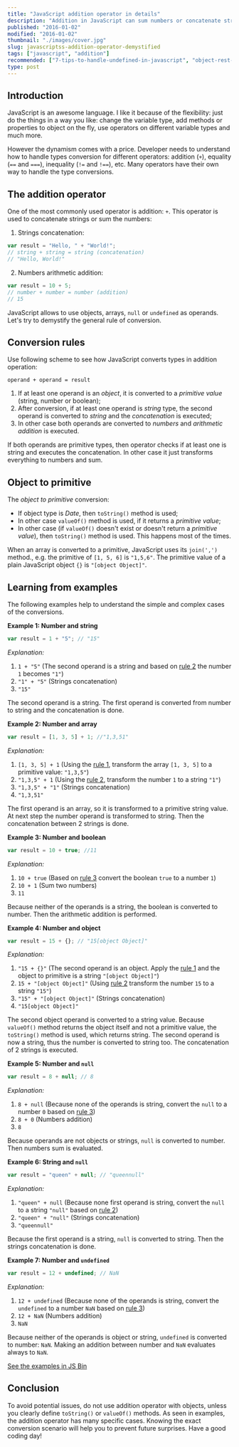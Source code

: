 ```yaml
---
title: "JavaScript addition operator in details"
description: "Addition in JavaScript can sum numbers or concatenate strings. How not to get confused? Study the addition algorithm and follow the examples."
published: "2016-01-02"
modified: "2016-01-02"
thumbnail: "./images/cover.jpg"
slug: javascriptss-addition-operator-demystified
tags: ["javascript", "addition"]
recommended: ["7-tips-to-handle-undefined-in-javascript", "object-rest-spread-properties-javascript"]
type: post
---
```


## Introduction

JavaScript is an awesome language. I like it because of the flexibility: just do the things in a way you like: change the variable type, add methods or properties to object on the fly, use operators on different variable types and much more.  

However the dynamism comes with a price. Developer needs to understand how to handle types conversion for different operators: addition (`+`), equality (`==` and `===`), inequality (`!=` and `!==`), etc. Many operators have their own way to handle the type conversions.

## The addition operator
One of the most commonly used operator is addition: `+`. This operator is used to concatenate strings or sum the numbers:

1)  Strings concatenation:
```javascript
var result = "Hello, " + "World!";
// string + string = string (concatenation)
// "Hello, World!"
```
2) Numbers arithmetic addition:
```javascript
var result = 10 + 5;
// number + number = number (addition)
// 15
```
JavaScript allows to use objects, arrays, `null` or `undefined` as operands. Let's try to demystify the general rule of conversion.

## Conversion rules
Use following scheme to see how JavaScript converts types in addition operation: 
```
operand + operand = result
```

1. <a id="cr-1"></a>If at least one operand is an *object*, it is converted to a *primitive value* (string, number or boolean);
2. <a id="cr-2"></a>After conversion, if at least one operand is *string* type, the second operand is converted to *string* and the *concatenation* is executed;
3. <a id="cr-3"></a>In other case both operands are converted to *numbers* and *arithmetic addition* is executed. 

If both operands are primitive types, then operator checks if at least one is string and executes the concatenation. In other case it just transforms everything to numbers and sum.

## Object to primitive

The *object to primitive* conversion:

*  If object type is *Date*, then `toString()` method is used;
*  In other case `valueOf()` method is used, if it returns a *primitive value*;
*  In other case (if `valueOf()` doesn't exist or doesn't return a *primitive value*), then `toString()` method is used. This happens most of the times.

When an array is converted to a primitive, JavaScript uses its `join(',')` method., e.g. the primitive of `[1, 5, 6]` is `"1,5,6"`. The primitive value of a plain JavaScript object `{}` is `"[object Object]"`.

## Learning from examples
The following examples help to understand the simple and complex cases of the conversions.

**Example 1: Number and string**
```javascript
var result = 1 + "5"; // "15"
```
*Explanation:* 

1.  `1 + "5"` (The second operand is a string and based on [rule 2](#cr-2) the number `1` becomes `"1"`)
2.  `"1" + "5"` (Strings concatenation)
3.  `"15"`

The second operand is a string. The first operand is converted from number to string and the concatenation is done.

**Example 2: Number and array**
```javascript
var result = [1, 3, 5] + 1; //"1,3,51"
```
*Explanation:*

1.  `[1, 3, 5] + 1` (Using the [rule 1](#cr-1), transform the array `[1, 3, 5]` to a primitive value: `"1,3,5"`)
2.  `"1,3,5" + 1` (Using the [rule 2](#cr-2), transform the number `1` to a string `"1"`) 
3.  `"1,3,5" + "1"` (Strings concatenation)
4.  `"1,3,51"`

The first operand is an array, so it is transformed to a primitive string value. At next step the number operand is transformed to string. Then the concatenation between 2 strings is done.

**Example 3: Number and boolean**
```javascript
var result = 10 + true; //11
```
*Explanation:*

1.  `10 + true` (Based on [rule 3](#cr-3) convert the boolean `true` to a number `1`)
2.  `10 + 1` (Sum two numbers)
3.  `11`

Because neither of the operands is a string, the boolean is converted to number. Then the arithmetic addition is performed.

**Example 4: Number and object**
```javascript
var result = 15 + {}; // "15[object Object]"
```
*Explanation:*

1.  `"15 + {}"` (The second operand is an object. Apply the [rule 1](#cr-1) and the object to primitive is a string `"[object Object]"`)
2.  `15 + "[object Object]"` (Using [rule 2](#cr-2) transform the number `15` to a string `"15"`)
3.  `"15" + "[object Object]"` (Strings concatenation)
4.  `"15[object Object]"`

The second object operand is converted to a string value. Because `valueOf()` method returns the object itself and not a primitive value, the `toString()` method is used, which returns string.
The second operand is now a string, thus the number is converted to string too. The concatenation of 2 strings is executed.

**Example 5: Number and `null`**
```javascript
var result = 8 + null; // 8
```
*Explanation:*

1.  `8 + null` (Because none of the operands is string, convert the `null` to a number `0` based on [rule 3](#cr-3))
2.  `8 + 0` (Numbers addition)
3. `8`

Because operands are not objects or strings, `null` is converted to number. Then numbers sum is evaluated.

**Example 6: String and `null`**
```javascript
var result = "queen" + null; // "queennull"
```
*Explanation:*

1.  `"queen" + null` (Because none first operand is string, convert the `null` to a string `"null"` based on [rule 2](#cr-2))
2.  `"queen" + "null"` (Strings concatenation)
3.  `"queennull"`

Because the first operand is a string, `null` is converted to string. Then the strings concatenation is done.

**Example 7: Number and `undefined`**
```javascript
var result = 12 + undefined; // NaN
```
*Explanation:*

1.  `12 + undefined` (Because none of the operands is string, convert the `undefined` to a number `NaN` based on [rule 3](#cr-3))
2.  `12 + NaN` (Numbers addition)
3.  `NaN`

Because neither of the operands is object or string, `undefined` is converted to number: `NaN`. Making an addition between number and `NaN` evaluates always to `NaN`.

[See the examples in JS Bin](http://jsbin.com/fiwemir/2/edit?js,console)

## Conclusion
To avoid potential issues, do not use addition operator with objects, unless you clearly define `toString()` or `valueOf()` methods. 
As seen in examples, the addition operator has many specific cases. Knowing the exact conversion scenario will help you to prevent future surprises.
Have a good coding day!